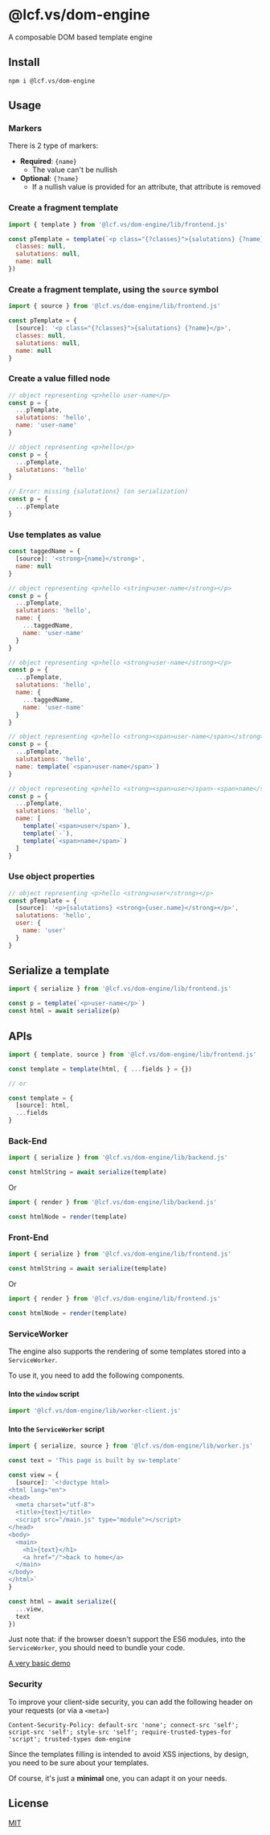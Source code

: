 # @lcf.vs/dom-engine

A composable DOM based template engine


## Install

`npm i @lcf.vs/dom-engine`


## Usage


### Markers

There is 2 type of markers:

* **Required**: `{name}`
  * The value can't be nullish
* **Optional**: `{?name}`
  * If a nullish value is provided for an attribute, that attribute is removed


### Create a fragment template

```js
import { template } from '@lcf.vs/dom-engine/lib/frontend.js'

const pTemplate = template(`<p class="{?classes}">{salutations} {?name}</p>`, {
  classes: null,
  salutations: null,
  name: null
})
```


### Create a fragment template, using the `source` symbol

```js
import { source } from '@lcf.vs/dom-engine/lib/frontend.js'

const pTemplate = {
  [source]: '<p class="{?classes}">{salutations} {?name}</p>',
  classes: null,
  salutations: null,
  name: null
}
```

### Create a value filled node

```js
// object representing <p>hello user-name</p>
const p = {
  ...pTemplate,
  salutations: 'hello',
  name: 'user-name'
}

// object representing <p>hello</p>
const p = {
  ...pTemplate,
  salutations: 'hello'
}

// Error: missing {salutations} (on serialization)
const p = {
  ...pTemplate
}
```

### Use templates as value

```js
const taggedName = {
  [source]: '<strong>{name}</strong>',
  name: null
}

// object representing <p>hello <string>user-name</strong></p>
const p = {
  ...pTemplate,
  salutations: 'hello',
  name: {
    ...taggedName,
    name: 'user-name'
  }
}

// object representing <p>hello <strong>user-name</strong></p>
const p = {
  ...pTemplate,
  salutations: 'hello',
  name: {
    ...taggedName,
    name: 'user-name'
  }
}
```

```js
// object representing <p>hello <strong><span>user-name</span></strong></p>
const p = {
  ...pTemplate,
  salutations: 'hello',
  name: template(`<span>user-name</span>`)
}
```

```js
// object representing <p>hello <strong><span>user</span>-<span>name</span></strong></p>
const p = {
  ...pTemplate,
  salutations: 'hello',
  name: [
    template(`<span>user</span>`),
    template(`-`),
    template(`<span>name</span>`)
  ]
}
```

### Use object properties
```js
// object representing <p>hello <strong>user</strong></p>
const pTemplate = {
  [source]: '<p>{salutations} <strong>{user.name}</strong></p>',
  salutations: 'hello',
  user: {
    name: 'user'
  }
}
```


## Serialize a template

```js
import { serialize } from '@lcf.vs/dom-engine/lib/frontend.js'

const p = template(`<p>user-name</p>`)
const html = await serialize(p)
```

## APIs

```js
import { template, source } from '@lcf.vs/dom-engine/lib/frontend.js'

const template = template(html, { ...fields } = {})

// or 

const template = {
  [source]: html,
  ...fields
}
```

### Back-End

```js
import { serialize } from '@lcf.vs/dom-engine/lib/backend.js'

const htmlString = await serialize(template)
```
Or
```js
import { render } from '@lcf.vs/dom-engine/lib/backend.js'

const htmlNode = render(template)
```

### Front-End

```js
import { serialize } from '@lcf.vs/dom-engine/lib/frontend.js'

const htmlString = await serialize(template)
```
Or
```js
import { render } from '@lcf.vs/dom-engine/lib/frontend.js'

const htmlNode = render(template)
```

### ServiceWorker

The engine also supports the rendering of some templates stored into a `ServiceWorker`.

To use it, you need to add the following components.

#### Into the `window` script

```js
import '@lcf.vs/dom-engine/lib/worker-client.js'
```

#### Into the `ServiceWorker` script

```js
import { serialize, source } from '@lcf.vs/dom-engine/lib/worker.js'

const text = 'This page is built by sw-template'

const view = {
  [source]: `<!doctype html>
<html lang="en">
<head>
  <meta charset="utf-8">
  <title>{text}</title>
  <script src="/main.js" type="module"></script>
</head>
<body>
  <main>
    <h1>{text}</h1>
    <a href="/">back to home</a>
  </main>
</body>
</html>`
}

const html = await serialize({
  ...view,
  text
})
```

Just note that: if the browser doesn't support the ES6 modules, into the `ServiceWorker`, you should need to bundle your code.

[A very basic demo](https://glitch.com/edit/#!/dom-engine-sw?path=sw-routes.js%3A25%3A6)


### Security

To improve your client-side security, you can add the following header on your requests (or via a `<meta>`)

`Content-Security-Policy: default-src 'none'; connect-src 'self'; script-src 'self'; style-src 'self'; require-trusted-types-for 'script'; trusted-types dom-engine`

Since the templates filling is intended to avoid XSS injections, by design, you need to be sure about your templates.

Of course, it's just a **minimal** one, you can adapt it on your needs.


## License

[MIT](./LICENSE)
